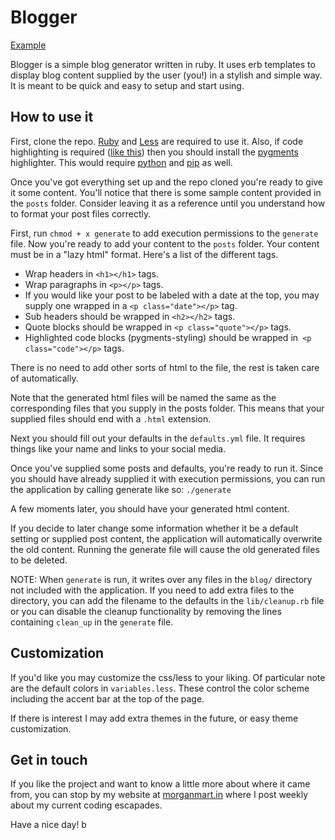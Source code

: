 # Blogger
[Example](http://morganmart.in/blog/)

Blogger is a simple blog generator written in ruby. It uses erb templates to display blog content supplied by the user (you!) in a stylish and simple way. It is meant to be quick and easy to setup and start using.

## How to use it

First, clone the repo. [Ruby](https://www.ruby-lang.org/en/) and [Less](http://lesscss.org/) are required to use it. Also, if code highlighting is required ([like this](https://camo.githubusercontent.com/a946613f77ac8eb7987446b5f4ef325844817480/68747470733a2f2f646c2e64726f70626f7875736572636f6e74656e742e636f6d2f732f6f707062373572356c35726762376d2f73637265656e73686f742e706e67)) then you should install the [pygments](http://pygments.org/) highlighter. This would require [python](https://www.python.org/) and [pip](https://pypi.python.org/pypi/pip) as well.

Once you've got everything set up and the repo cloned you're ready to give it some content. You'll notice that there is some sample content provided in the `posts` folder. Consider leaving it as a reference until you understand how to format your post files correctly.

First, run `chmod + x generate` to add execution permissions to the `generate` file. Now you're ready to add your content to the `posts` folder. Your content must be in a "lazy html" format. Here's a list of the different tags.

* Wrap headers in `<h1></h1>` tags.
* Wrap paragraphs in `<p></p>` tags.
* If you would like your post to be labeled with a date at the top, you may supply one wrapped in a `<p class="date"></p>` tag.
* Sub headers should be wrapped in `<h2></h2>` tags.
* Quote blocks should be wrapped in `<p class="quote"></p>` tags.
* Highlighted code blocks (pygments-styling) should be wrapped in` <p class="code"></p>` tags.

There is no need to add other sorts of html to the file, the rest is taken care of automatically.

Note that the generated html files will be named the same as the corresponding files that you supply in the posts folder. This means that your supplied files should end with a `.html` extension.

Next you should fill out your defaults in the `defaults.yml` file. It requires things like your name and links to your social media.

Once you've supplied some posts and defaults, you're ready to run it. Since you should have already supplied it with execution permissions, you can run the application by calling generate like so: `./generate`

A few moments later, you should have your generated html content.

If you decide to later change some information whether it be a default setting or supplied post content, the application will automatically overwrite the old content. Running the generate file will cause the old generated files to be deleted.

NOTE: When `generate` is run, it writes over any files in the `blog/` directory not included with the application. If you need to add extra files to the directory, you can add the filename to the defaults in the `lib/cleanup.rb` file or you can disable the cleanup functionality by removing the lines containing `clean_up` in the `generate` file.

## Customization

If you'd like you may customize the css/less to your liking. Of particular note are the default colors in `variables.less`. These control the color scheme including the accent bar at the top of the page.

If there is interest I may add extra themes in the future, or easy theme customization.

## Get in touch

If you like the project and want to know a little more about where it came from, you can stop by my website at [morganmart.in](www.morganmart.in) where I post weekly about my current coding escapades.

Have a nice day!
b

